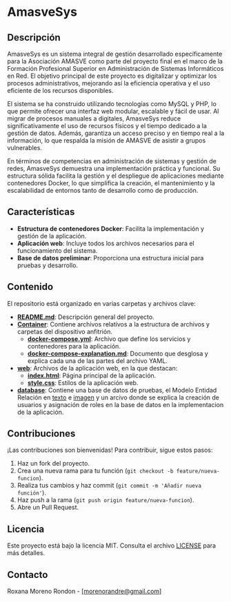 # AmasveSys

## Descripción

AmasveSys es un sistema integral de gestión desarrollado específicamente para la Asociación AMASVE como parte del proyecto final en el marco de la Formación Profesional Superior en Administración de Sistemas Informáticos en Red. El objetivo principal de este proyecto es digitalizar y optimizar los procesos administrativos, mejorando así la eficiencia operativa y el uso eficiente de los recursos disponibles.

El sistema se ha construido utilizando tecnologías como MySQL y PHP, lo que permite ofrecer una interfaz web modular, escalable y fácil de usar. Al migrar de procesos manuales a digitales, AmasveSys reduce significativamente el uso de recursos físicos y el tiempo dedicado a la gestión de datos. Además, garantiza un acceso preciso y en tiempo real a la información, lo que respalda la misión de AMASVE de asistir a grupos vulnerables.

En términos de competencias en administración de sistemas y gestión de redes, AmasveSys demuestra una implementación práctica y funcional. Su estructura sólida facilita la gestión y el despliegue de aplicaciones mediante contenedores Docker, lo que simplifica la creación, el mantenimiento y la escalabilidad de entornos tanto de desarrollo como de producción.


## Características

- **Estructura de contenedores Docker**: Facilita la implementación y gestión de la aplicación.
- **Aplicación web**: Incluye todos los archivos necesarios para el funcionamiento del sistema.
- **Base de datos preliminar**: Proporciona una estructura inicial para pruebas y desarrollo.

## Contenido

El repositorio está organizado en varias carpetas y archivos clave:

- **[README.md](README.md)**: Descripción general del proyecto.
- **[Container](Container/)**: Contiene archivos relativos a la estructura de archivos y carpetas del dispositivo anfitrión.
  - **[docker-compose.yml](Container/docker-compose.yaml)**: Archivo que define los servicios y contenedores para la aplicación.
  - **[docker-compose-explanation.md](Container/docker_compose-parts.md)**: Documento que desglosa y explica cada una de las partes del archivo YAML.
- **[web](web/)**: Archivos de la aplicación web, en la que destacan:
  - **[index.html](web/index.php)**: Página principal de la aplicación.
  - **[style.css](web/recursos/css/style.css)**: Estilos de la aplicación web.
- **[database](database/)**: Contiene una base de datos de pruebas, el Modelo Entidad Relación en [texto](database/MER_AMASVE.md) e [imagen](https://www.mermaidchart.com/raw/9821516f-03fe-487c-a817-609c16071892?theme=light&version=v0.1&format=svg) y un arcivo donde se explica la creación de usuarios y asignación de roles en la base de datos en la implementacion de la aplicación.




## Contribuciones

¡Las contribuciones son bienvenidas! Para contribuir, sigue estos pasos:

1. Haz un fork del proyecto.
2. Crea una nueva rama para tu función (`git checkout -b feature/nueva-funcion`).
3. Realiza tus cambios y haz commit (`git commit -m 'Añadir nueva función'`).
4. Haz push a la rama (`git push origin feature/nueva-funcion`).
5. Abre un Pull Request.

## Licencia

Este proyecto está bajo la licencia MIT. Consulta el archivo [LICENSE](LICENSE) para más detalles.

## Contacto

Roxana Moreno Rondon - [morenorandre@gmail.com]
